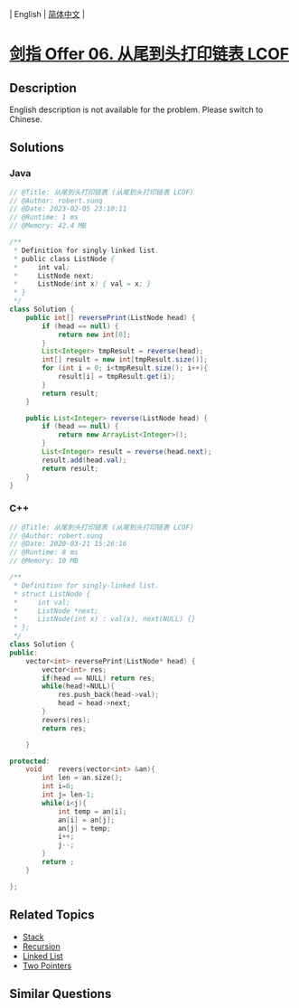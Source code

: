 
| English | [简体中文](README.md) |

# [剑指 Offer 06. 从尾到头打印链表 LCOF](https://leetcode.cn//problems/cong-wei-dao-tou-da-yin-lian-biao-lcof/)

## Description

<p>English description is not available for the problem. Please switch to Chinese.</p>

## Solutions


### Java

```Java
// @Title: 从尾到头打印链表 (从尾到头打印链表 LCOF)
// @Author: robert.sunq
// @Date: 2023-02-05 23:10:11
// @Runtime: 1 ms
// @Memory: 42.4 MB

/**
 * Definition for singly-linked list.
 * public class ListNode {
 *     int val;
 *     ListNode next;
 *     ListNode(int x) { val = x; }
 * }
 */
class Solution {
    public int[] reversePrint(ListNode head) {
        if (head == null) {
            return new int[0];
        }
        List<Integer> tmpResult = reverse(head);
        int[] result = new int[tmpResult.size()];
        for (int i = 0; i<tmpResult.size(); i++){
            result[i] = tmpResult.get(i);
        }
        return result;
    }

    public List<Integer> reverse(ListNode head) {
        if (head == null) {
            return new ArrayList<Integer>();
        }
        List<Integer> result = reverse(head.next);
        result.add(head.val);
        return result;
    }
}
```



### C++

```C++
// @Title: 从尾到头打印链表 (从尾到头打印链表 LCOF)
// @Author: robert.sunq
// @Date: 2020-03-21 15:26:16
// @Runtime: 8 ms
// @Memory: 10 MB

/**
 * Definition for singly-linked list.
 * struct ListNode {
 *     int val;
 *     ListNode *next;
 *     ListNode(int x) : val(x), next(NULL) {}
 * };
 */
class Solution {
public:
    vector<int> reversePrint(ListNode* head) {
        vector<int> res;
        if(head == NULL) return res;
        while(head!=NULL){
            res.push_back(head->val);
            head = head->next;
        }
        revers(res);
        return res;

    }

protected:
    void    revers(vector<int> &an){
        int len = an.size();
        int i=0;
        int j= len-1;
        while(i<j){
            int temp = an[i];
            an[i] = an[j];
            an[j] = temp;
            i++;
            j--;
        }
        return ;
    }

};
```



## Related Topics

- [Stack](https://leetcode.cn//tag/stack)
- [Recursion](https://leetcode.cn//tag/recursion)
- [Linked List](https://leetcode.cn//tag/linked-list)
- [Two Pointers](https://leetcode.cn//tag/two-pointers)

## Similar Questions


